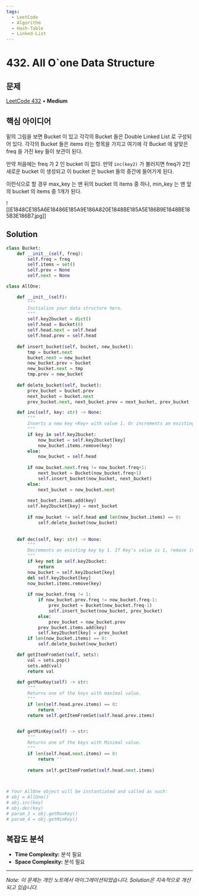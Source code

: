 ```yaml
---
tags:
  - LeetCode
  - Algorithm
  - Hash-Table
  - Linked-List
---
```


# 432. All O`one Data Structure

## 문제

[LeetCode 432](https://leetcode.com/problems/all-oone-data-structure/) • **Medium**

## 핵심 아이디어

밑의 그림을 보면 Bucket 이 있고 각각의 Bucket 들은 Double Linked List 로 구성되어 있다. 각각의 Bucket 들은 items 라는 항목을 가지고 여기에 각 Bucket 에 알맞은 freq 을 가진 key 들이 보관이 된다.

만약 처음에는 freq 가 2 인 bucket 이 없다. 만약 `inc(key2)` 가 불러지면 freq가 2인 새로운 bucket 이 생성되고 이 bucket 은 bucket 들의 중간에 들어가게 된다.

이런식으로 할 경우 max_key 는 맨 뒤의 bucket 의 items 중 하나, min_key 는 맨 앞의 bucket 의 items 중 1개가 된다.

![[E1848CE185A6E18486E185A9E186A820E1848BE185A5E186B9E1848BE185B3E186B7.jpg]]

## Solution

```python
class Bucket:
    def __init__(self, freq):
        self.freq = freq
        self.items = set()
        self.prev = None
        self.next = None

class AllOne:

    def __init__(self):
        """
        Initialize your data structure here.
        """
        self.key2bucket = dict()
        self.head = Bucket(0)
        self.head.next = self.head
        self.head.prev = self.head
    
    def insert_bucket(self, bucket, new_bucket):
        tmp = bucket.next
        bucket.next = new_bucket
        new_bucket.prev = bucket
        new_bucket.next = tmp
        tmp.prev = new_bucket
    
    def delete_bucket(self, bucket):
        prev_bucket = bucket.prev
        next_bucket = bucket.next
        prev_bucket.next, next_bucket.prev = next_bucket, prev_bucket

    def inc(self, key: str) -> None:
        """
        Inserts a new key <Key> with value 1. Or increments an existing key by 1.
        """
        if key in self.key2bucket:
            now_bucket = self.key2bucket[key]
            now_bucket.items.remove(key)
        else:
            now_bucket = self.head
            
        if now_bucket.next.freq != now_bucket.freq+1:
            next_bucket = Bucket(now_bucket.freq+1)
            self.insert_bucket(now_bucket, next_bucket)
        else:
            next_bucket = now_bucket.next
        
        next_bucket.items.add(key)
        self.key2bucket[key] = next_bucket
        
        if now_bucket != self.head and len(now_bucket.items) == 0:
            self.delete_bucket(now_bucket)
        
        
    def dec(self, key: str) -> None:
        """
        Decrements an existing key by 1. If Key's value is 1, remove it from the data structure.
        """
        if key not in self.key2bucket:
            return
        now_bucket = self.key2bucket[key]
        del self.key2bucket[key]
        now_bucket.items.remove(key)
        
        if now_bucket.freq != 1:
            if now_bucket.prev.freq != now_bucket.freq-1:
                prev_bucket = Bucket(now_bucket.freq-1)
                self.insert_bucket(now_bucket, prev_bucket)
            else:
                prev_bucket = now_bucket.prev
            prev_bucket.items.add(key)
            self.key2bucket[key] = prev_bucket
        if len(now_bucket.items) == 0:
            self.delete_bucket(now_bucket)

    def getItemFromSet(self, sets):
        val = sets.pop()
        sets.add(val)
        return val
    
    def getMaxKey(self) -> str:
        """
        Returns one of the keys with maximal value.
        """
        if len(self.head.prev.items) == 0:
            return ''
        return self.getItemFromSet(self.head.prev.items)
        

    def getMinKey(self) -> str:
        """
        Returns one of the keys with Minimal value.
        """
        if len(self.head.next.items) == 0:
            return ''
        
        return self.getItemFromSet(self.head.next.items)
        


# Your AllOne object will be instantiated and called as such:
# obj = AllOne()
# obj.inc(key)
# obj.dec(key)
# param_3 = obj.getMaxKey()
# param_4 = obj.getMinKey()
```

## 복잡도 분석

- **Time Complexity:** 분석 필요
- **Space Complexity:** 분석 필요

---

*Note: 이 문제는 개인 노트에서 마이그레이션되었습니다. Solution은 지속적으로 개선되고 있습니다.*
